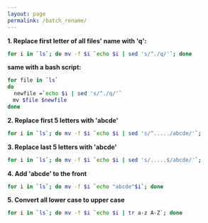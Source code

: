 ```yaml
---
layout: page
permalink: /batch_rename/
---
```


**1. Replace first letter of all files' name with 'q':**

```bash
for i in `ls`; do mv -f $i `echo $i | sed 's/^./q/'`; done
```

**same with a bash script:**

```bash
for file in `ls`
do
  newfile =`echo $i | sed 's/^./q/'`
　mv $file $newfile
done
```

**2. Replace first 5 letters with 'abcde'**

```bash
for i in `ls`; do mv -f $i `echo $i | sed 's/^...../abcde/'`;
```

**3. Replace last 5 letters with 'abcde'**

```bash
for i in `ls`; do mv -f $i `echo $i | sed 's/.....$/abcde/'`;
```

**4. Add 'abcde' to the front**

```bash
for i in `ls`; do mv -f $i `echo "abcde"$i`; done
```

**5. Convert all lower case to upper case**

```bash
for i in `ls`; do mv -f $i `echo $i | tr a-z A-Z`; done
```
